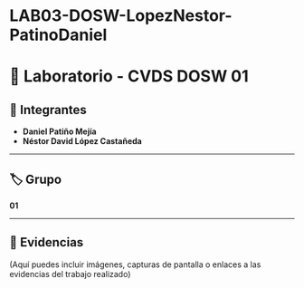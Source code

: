 # LAB03-DOSW-LopezNestor-PatinoDaniel
# 📘 Laboratorio - CVDS DOSW 01  

## 👥 Integrantes  
- **Daniel Patiño Mejía**  
- **Néstor David López Castañeda**  

---

## 🏷️ Grupo  
**01**  

---

## 📂 Evidencias  
(Aquí puedes incluir imágenes, capturas de pantalla o enlaces a las evidencias del trabajo realizado)  
